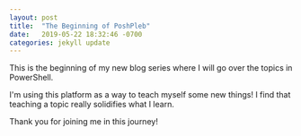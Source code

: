 ```yaml
---
layout: post
title:  "The Beginning of PoshPleb"
date:   2019-05-22 18:32:46 -0700
categories: jekyll update
---
```

This is the beginning of my new blog series where I will go over the topics in PowerShell.

I'm using this platform as a way to teach myself some new things! I find that teaching a topic really solidifies what I learn.

Thank you for joining me in this journey!